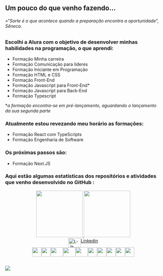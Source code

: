 ## Um pouco do que venho fazendo...

###### >*“Sorte é o que acontece quando a preparação encontra a oportunidade“, Sêneca.*

### **<p> Escolhi a Alura com o objetivo de desenvolver minhas habilidades na programação, o que aprendi: </p>**
<ul>
<li> Formação Minha carreira</li>
<li> Formação Comunicação para líderes</li>
<li> Formação Iniciante em Programação</li>
<li> Formação HTML e CSS</li>
<li> Formação Front-End</li>
<li> Formação Javascript para Front-End*</li>
<li> Formação Javascript para Back-End</li>
<li> Formação Typescript</li>
</ul>

**a formação encontra-se em pré-lançamento, aguardando o lançamento da sua segunda parte*

### **<p> Atualmente estou revezando meu horário as formações:</p>** 
<ul>
<li> Formação React com TypeScripts</li>
<li> Formação Engenharia de Software</li>
</ul>

### **<p> Os próximas passos são: </p>**
<ul>
<li> Formação Next.JS</li>
</ul>


### **<p> Aqui estão algumas estatísticas dos repositórios e atividades que venho desenvolvido no GitHub : </p>**
<div align="center">
  <a href="https://github.com/LucianoModest0">
  <img height="150em" src="https://github-readme-stats.vercel.app/api?username=LucianoModest0&show_icons=true&theme=dark&include_all_commits=true&count_private=true"/>
  <img height="150em" src="https://github-readme-stats.vercel.app/api/top-langs/?username=LucianoModest0&layout=compact&langs_count=7&theme=dark"/>
  </a>
</div>
  
<div style="display: flex;justify-content:center;"><br>
   <img align="center" alt="L-Js" height="30" width="40" src="https://cdn.jsdelivr.net/gh/devicons/devicon/icons/linkedin/linkedin-original.svg" />
   <a href="https://www.linkedin.com/in/luciano-modesto/">Linkedin</a>
</div>

<div style="display: flex;justify-content:center;"><br>
  <img align="center"  height="30" width "40" src="https://cdn.jsdelivr.net/gh/devicons/devicon/icons/linux/linux-original.svg"/>
  <img align="center"  height="30" width "40" src="https://cdn.jsdelivr.net/gh/devicons/devicon/icons/vscode/vscode-original.svg"/>
  <img align="center"  height="30" width="40" src="https://cdn.jsdelivr.net/gh/devicons/devicon/icons/html5/html5-plain.svg"/>
  <img align="center"  height="30" width="40" src="https://cdn.jsdelivr.net/gh/devicons/devicon/icons/css3/css3-plain.svg"/>
  <img align="center"  height="30" width="40" src="https://cdn.jsdelivr.net/gh/devicons/devicon/icons/sass/sass-original.svg"/>
  <img align="center"  height="30" width "40" src="https://cdn.jsdelivr.net/gh/devicons/devicon/icons/bulma/bulma-plain.svg"/>
  <img align="center"  height="30" width "40" src="https://cdn.jsdelivr.net/gh/devicons/devicon/icons/bootstrap/bootstrap-plain.svg"/>
  <img align="center"  height="30" width "40" src="https://cdn.jsdelivr.net/gh/devicons/devicon/icons/javascript/javascript-plain.svg"/>
  <img align="center"  height="30" width "40" src="https://cdn.jsdelivr.net/gh/devicons/devicon/icons/typescript/typescript-plain.svg"/>
  <img align="center"  height="30" width "40" src="https://cdn.jsdelivr.net/gh/devicons/devicon/icons/react/react-original.svg"/>
</div>
  
  
    
  ##
  
  <div> 

  <a href = "mailto:lumoname@gmail.com"><img src="https://img.shields.io/badge/-Gmail-%23333?style=for-the-badge&logo=gmail&logoColor=white" target="_blank"></a>
<!--   <a href="https://www.linkedin.com/in/#" target="_blank"><img src="https://img.shields.io/badge/-LinkedIn-%230077B5?style=for-the-badge&logo=linkedin&logoColor=white" target="_blank"></a>  -->

 
</div>
  
